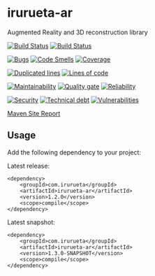 # irurueta-ar
Augmented Reality and 3D reconstruction library

[![Build Status](https://github.com/albertoirurueta/irurueta-ar/actions/workflows/master.yml/badge.svg)](https://github.com/albertoirurueta/irurueta-ar/actions)
[![Build Status](https://github.com/albertoirurueta/irurueta-ar/actions/workflows/develop.yml/badge.svg)](https://github.com/albertoirurueta/irurueta-ar/actions)

[![Bugs](https://sonarcloud.io/api/project_badges/measure?project=albertoirurueta_irurueta-ar&metric=bugs)](https://sonarcloud.io/dashboard?id=albertoirurueta_irurueta-ar)
[![Code Smells](https://sonarcloud.io/api/project_badges/measure?project=albertoirurueta_irurueta-ar&metric=code_smells)](https://sonarcloud.io/dashboard?id=albertoirurueta_irurueta-ar)
[![Coverage](https://sonarcloud.io/api/project_badges/measure?project=albertoirurueta_irurueta-ar&metric=coverage)](https://sonarcloud.io/dashboard?id=albertoirurueta_irurueta-ar)

[![Duplicated lines](https://sonarcloud.io/api/project_badges/measure?project=albertoirurueta_irurueta-ar&metric=duplicated_lines_density)](https://sonarcloud.io/dashboard?id=albertoirurueta_irurueta-ar)
[![Lines of code](https://sonarcloud.io/api/project_badges/measure?project=albertoirurueta_irurueta-ar&metric=ncloc)](https://sonarcloud.io/dashboard?id=albertoirurueta_irurueta-ar)

[![Maintainability](https://sonarcloud.io/api/project_badges/measure?project=albertoirurueta_irurueta-ar&metric=sqale_rating)](https://sonarcloud.io/dashboard?id=albertoirurueta_irurueta-ar)
[![Quality gate](https://sonarcloud.io/api/project_badges/measure?project=albertoirurueta_irurueta-ar&metric=alert_status)](https://sonarcloud.io/dashboard?id=albertoirurueta_irurueta-ar)
[![Reliability](https://sonarcloud.io/api/project_badges/measure?project=albertoirurueta_irurueta-ar&metric=reliability_rating)](https://sonarcloud.io/dashboard?id=albertoirurueta_irurueta-ar)

[![Security](https://sonarcloud.io/api/project_badges/measure?project=albertoirurueta_irurueta-ar&metric=security_rating)](https://sonarcloud.io/dashboard?id=albertoirurueta_irurueta-ar)
[![Technical debt](https://sonarcloud.io/api/project_badges/measure?project=albertoirurueta_irurueta-ar&metric=sqale_index)](https://sonarcloud.io/dashboard?id=albertoirurueta_irurueta-ar)
[![Vulnerabilities](https://sonarcloud.io/api/project_badges/measure?project=albertoirurueta_irurueta-ar&metric=vulnerabilities)](https://sonarcloud.io/dashboard?id=albertoirurueta_irurueta-ar)

[Maven Site Report](http://albertoirurueta.github.io/irurueta-ar)

## Usage

Add the following dependency to your project:

Latest release:
```
<dependency>
    <groupId>com.irurueta</groupId>
    <artifactId>irurueta-ar</artifactId>
    <version>1.2.0</version>
    <scope>compile</scope>
</dependency>
```

Latest snapshot:
```
<dependency>
    <groupId>com.irurueta</groupId>
    <artifactId>irurueta-ar</artifactId>
    <version>1.3.0-SNAPSHOT</version>
    <scope>compile</scope>
</dependency>
```
